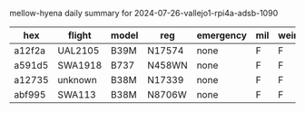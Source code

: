 mellow-hyena daily summary for 2024-07-26-vallejo1-rpi4a-adsb-1090

|hex|flight|model|reg|emergency|mil|weirdo|
|--|--|--|--|--|--|--|
|a12f2a|UAL2105|B39M|N17574|none|F|F|
|a591d5|SWA1918|B737|N458WN|none|F|F|
|a12735|unknown|B38M|N17339|none|F|F|
|abf995|SWA113|B38M|N8706W|none|F|F|
